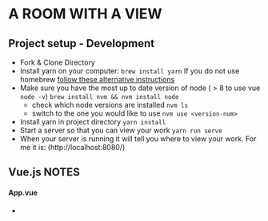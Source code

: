 # A ROOM WITH A VIEW

## Project setup - Development
* Fork & Clone Directory
* Install yarn on your computer: ```brew install yarn```
If you do not use homebrew [follow these alternative instructions](https://yarnpkg.com/lang/en/docs/install/#mac-stable)
* Make sure you have the most up to date version of node ( > 8 to use vue ```node -v```) ```brew install nvm && nvm install node ```
  * check which node versions are installed ```nvm ls```
  * switch to the one you would like to use ```nvm use <version-num> ```
* Install yarn in project directory ```yarn install```
* Start a server so that you can view your work ```yarn run serve```
* When your server is running it will tell you where to view your work. For me it is: (http://localhost:8080/)

<!-- ### Compiles and minifies for production ```yarn run build``` -->

## Vue.js NOTES

<!-- What does main.js do?  -->
#### App.vue
* <template> Holds all the main components of the app - the window and the pool <!-- should the pool actually be inside the window?  -->
* <script> Imports the components from the file tree then then exports components to the <template>.
* <style> connects the scss files
